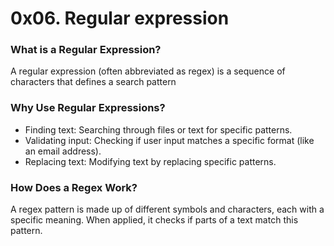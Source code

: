 # 0x06. Regular expression

### What is a Regular Expression?
A regular expression (often abbreviated as regex) is a sequence 
of characters that defines a search pattern

### Why Use Regular Expressions?

* Finding text: Searching through files or text for specific patterns.
* Validating input: Checking if user input matches a specific format (like an email address).
* Replacing text: Modifying text by replacing specific patterns.

### How Does a Regex Work?

A regex pattern is made up of different symbols and characters, each with a specific meaning. 
When applied, it checks if parts of a text match this pattern.

